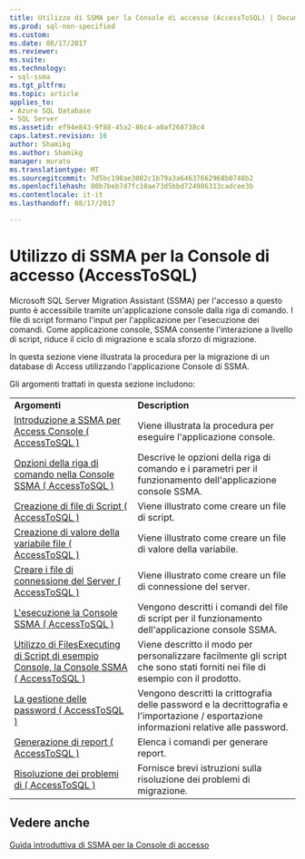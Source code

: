 ```yaml
---
title: Utilizzo di SSMA per la Console di accesso (AccessToSQL) | Documenti Microsoft
ms.prod: sql-non-specified
ms.custom: 
ms.date: 08/17/2017
ms.reviewer: 
ms.suite: 
ms.technology:
- sql-ssma
ms.tgt_pltfrm: 
ms.topic: article
applies_to:
- Azure SQL Database
- SQL Server
ms.assetid: ef94e843-9f88-45a2-86c4-a0af268738c4
caps.latest.revision: 16
author: Shamikg
ms.author: Shamikg
manager: murato
ms.translationtype: MT
ms.sourcegitcommit: 7d5bc198ae3082c1b79a3a64637662968b0748b2
ms.openlocfilehash: 80b7beb7d7fc10ae73d5bbd724986313cadcee3b
ms.contentlocale: it-it
ms.lasthandoff: 08/17/2017

---
```

# <a name="working-with-ssma-for-access-console-accesstosql"></a>Utilizzo di SSMA per la Console di accesso (AccessToSQL)
Microsoft SQL Server Migration Assistant (SSMA) per l'accesso a questo punto è accessibile tramite un'applicazione console dalla riga di comando. I file di script formano l'input per l'applicazione per l'esecuzione dei comandi. Come applicazione console, SSMA consente l'interazione a livello di script, riduce il ciclo di migrazione e scala sforzo di migrazione.  
  
In questa sezione viene illustrata la procedura per la migrazione di un database di Access utilizzando l'applicazione Console di SSMA.  
  
Gli argomenti trattati in questa sezione includono:  
  
|||  
|-|-|  
|**Argomenti**|**Description**|  
|[Introduzione a SSMA per Access Console &#40; AccessToSQL &#41;](../../ssma/access/getting-started-with-ssma-for-access-console-accesstosql.md)|Viene illustrata la procedura per eseguire l'applicazione console.|  
|[Opzioni della riga di comando nella Console SSMA &#40; AccessToSQL &#41;](../../ssma/access/command-line-options-in-ssma-console-accesstosql.md)|Descrive le opzioni della riga di comando e i parametri per il funzionamento dell'applicazione console SSMA.|  
|[Creazione di file di Script &#40; AccessToSQL &#41;](../../ssma/access/creating-script-files-accesstosql.md)|Viene illustrato come creare un file di script.|  
|[Creazione di valore della variabile file &#40; AccessToSQL &#41;](../../ssma/access/creating-variable-value-files-accesstosql.md)|Viene illustrato come creare un file di valore della variabile.|  
|[Creare i file di connessione del Server &#40; AccessToSQL &#41;](../../ssma/access/creating-the-server-connection-files-accesstosql.md)|Viene illustrato come creare un file di connessione del server.|  
|[L'esecuzione la Console SSMA &#40; AccessToSQL &#41;](../../ssma/access/executing-the-ssma-console-accesstosql.md)|Vengono descritti i comandi del file di script per il funzionamento dell'applicazione console SSMA.|  
|[Utilizzo di FilesExecuting di Script di esempio Console, la Console SSMA &#40; AccessToSQL &#41;](../../ssma/access/working-sample-console-script-filesexecuting-ssma-console-accesstosql.md)|Viene descritto il modo per personalizzare facilmente gli script che sono stati forniti nei file di esempio con il prodotto.|  
|[La gestione delle password &#40; AccessToSQL &#41;](../../ssma/access/managing-passwords-accesstosql.md)|Vengono descritti la crittografia delle password e la decrittografia e l'importazione / esportazione informazioni relative alle password.|  
|[Generazione di report &#40; AccessToSQL &#41;](../../ssma/access/generating-reports-accesstosql.md)|Elenca i comandi per generare report.|  
|[Risoluzione dei problemi di &#40; AccessToSQL &#41;](../../ssma/access/troubleshooting-accesstosql.md)|Fornisce brevi istruzioni sulla risoluzione dei problemi di migrazione.|  
  
## <a name="see-also"></a>Vedere anche  
[Guida introduttiva di SSMA per la Console di accesso](http://msdn.microsoft.com/8585ec16-7e0a-483a-b250-adab9b9232a3)  
  

